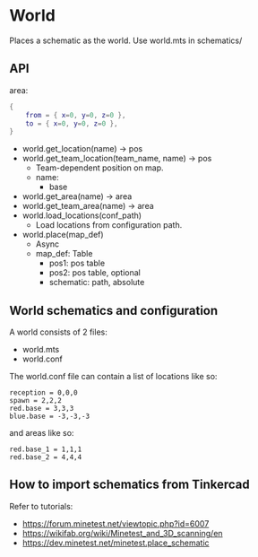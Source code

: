 # World

Places a schematic as the world. Use world.mts in schematics/

## API

area:

```lua
{
    from = { x=0, y=0, z=0 },
    to = { x=0, y=0, z=0 },
}
```

* world.get_location(name) -> pos
* world.get_team_location(team_name, name) -> pos
  * Team-dependent position on map.
  * name:
    * base
* world.get_area(name) -> area
* world.get_team_area(name) -> area
* world.load_locations(conf_path)
  * Load locations from configuration path.
* world.place(map_def)
  * Async
  * map_def: Table
    * pos1: pos table
    * pos2: pos table, optional
    * schematic: path, absolute

## World schematics and configuration

A world consists of 2 files:

* world.mts
* world.conf

The world.conf file can contain a list of locations like so:

```
reception = 0,0,0
spawn = 2,2,2
red.base = 3,3,3
blue.base = -3,-3,-3
```

and areas like so:

```
red.base_1 = 1,1,1
red.base_2 = 4,4,4
```

## How to import schematics from Tinkercad

Refer to tutorials:

* https://forum.minetest.net/viewtopic.php?id=6007
* https://wikifab.org/wiki/Minetest_and_3D_scanning/en
* https://dev.minetest.net/minetest.place_schematic
